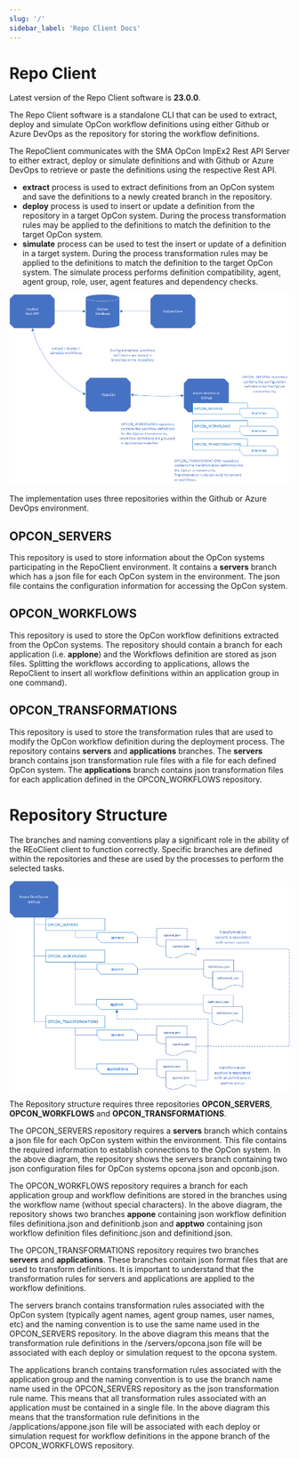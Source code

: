 ```yaml
---
slug: '/'
sidebar_label: 'Repo Client Docs'
---
```


# Repo Client

Latest version of the Repo Client software is **23.0.0**.

The Repo Client software is a standalone CLI that can be used to extract, deploy and simulate OpCon workflow definitions using either Github or Azure DevOps as the repository for storing
the workflow definitions.

The RepoClient communicates with the SMA OpCon ImpEx2 Rest API Server to either extract, deploy or simulate definitions and with Github or Azure DevOps to retrieve or paste the definitions
using the respective Rest API.

- **extract** process is used to extract definitions from an OpCon system and save the definitions to a newly created branch in the repository.
- **deploy** process is used to insert or update a definition from the repository in a target OpCon system. During the process transformation rules may be applied to the definitions to match the definition to the target OpCon system.
- **simulate** process can be used to test the insert or update of a definition in a target system. During the process transformation rules may be applied to the definitions to match the definition to the target OpCon system. The simulate process performs definition compatibility, agent, agent group, role, user, agent features and dependency checks.

![RepoClient Overview](../static/img/repoclient-overview.png)

The implementation uses three repositories within the Github or Azure DevOps environment.

## OPCON_SERVERS
This repository is used to store information about the OpCon systems participating in the RepoClient environment. 
It contains a **servers** branch which has a json file for each OpCon system in the environment. The json file contains the configuration information for accessing the OpCon system.

## OPCON_WORKFLOWS
This repository is used to store the OpCon workflow definitions extracted from the OpCon systems. 
The repository should contain a branch for each application (i.e. **applone**) and the Workflows definition are stored as json files.
Splitting the workflows according to applications, allows the RepoClient to insert all workflow definitions within an application group in one command).  

## OPCON_TRANSFORMATIONS
This repository is used to store the transformation rules that are used to modify the OpCon workflow definition during the deployment process. The repository contains **servers** and **applications** branches. The **servers** branch contains json transformation rule files with a file for each defined OpCon system. The **applications** branch contains json transformation files for each application defined in the OPCON_WORKFLOWS repository.

# Repository Structure
The branches and naming conventions play a significant role in the ability of the REoClient client to function correctly. Specific branches are defined within the repositories and these are used by the processes to perform the selected tasks.

![Repository Structure](../static/img/repo-structure.png)

The Repository structure requires three repositories **OPCON_SERVERS**, **OPCON_WORKFLOWS** and **OPCON_TRANSFORMATIONS**.

The OPCON_SERVERS repository requires a **servers** branch which contains a json file for each OpCon system within the environment. This file contains the required information to establish connections to the OpCon system. In the above diagram, the repository shows the servers branch containing two json configuration files for OpCon systems opcona.json and opconb.json.

The OPCON_WORKFLOWS repository requires a branch for each application group and workflow definitions are stored in the branches using the workflow name (without special characters). In the above diagram, the repository shows two branches **appone** containing json workflow definition files definitiona.json and definitionb.json and **apptwo** containing json workflow definition files definitionc.json and definitiond.json.

The OPCON_TRANSFORMATIONS repository requires two branches **servers** and **applications**. These branches contain json format files that are used to transform definitions. It is important to understand that the transformation rules for servers and applications are applied to the workflow definitions.  

The servers branch contains transformation rules associated with the OpCon system (typically agent names, agent group names, user names, etc) and the naming convention is to use the same name used in the OPCON_SERVERS repository. In the above diagram this means that the transformation rule definitions in the /servers/opcona.json file will be associated with each deploy or simulation request to the opcona system. 

The applications branch contains transformation rules associated with the application group and the naming convention is to use the branch name name used in the OPCON_SERVERS repository as the json transformation rule name. This means that all transformation rules associated with an application must be contained in a single file. In the above diagram this means that the transformation rule definitions in the /applications/appone.json file will be associated with each deploy or simulation request for workflow definitions in the appone branch of the OPCON_WORKFLOWS repository.
